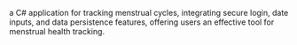 a C# application for tracking menstrual cycles, integrating secure login, date inputs, and data persistence features, offering users an effective tool for menstrual health tracking.
